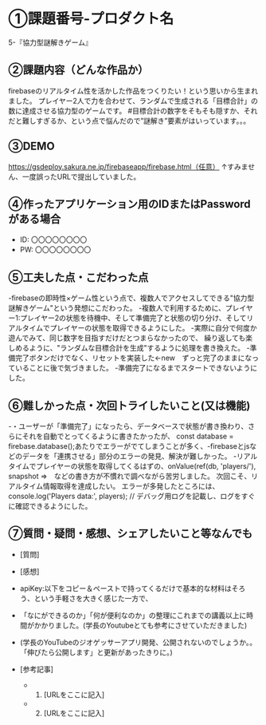 # ①課題番号-プロダクト名

5-『協力型謎解きゲーム』

## ②課題内容（どんな作品か）
firebaseのリアルタイム性を活かした作品をつくりたい！という思いから生まれました。
プレイヤー2人で力を合わせて、ランダムで生成される「目標合計」の数に達成させる協力型のゲームです。
#目標合計の数字をそもそも隠すか、それだと難しすぎるか、という点で悩んだので”謎解き”要素がはいっています。。。


## ③DEMO

https://gsdeploy.sakura.ne.jp/firebaseapp/firebase.html（任意）
↑すみません、一度誤ったURLで提出していました。

## ④作ったアプリケーション用のIDまたはPasswordがある場合

- ID: 〇〇〇〇〇〇〇〇
- PW: 〇〇〇〇〇〇〇〇

## ⑤工夫した点・こだわった点

-firebaseの即時性×ゲーム性という点で、複数人でアクセスしてできる"協力型謎解きゲーム"という発想にこだわった。
-複数人で利用するために、プレイヤー1:プレイヤー2の状態を待機中、そして準備完了と状態の切り分け、そしてリアルタイムでプレイヤーの状態を取得できるようにした。
-実際に自分で何度か遊んでみて、同じ数字を目指すだけだとつまらなかったので、
繰り返しても楽しめるように、"ランダムな目標合計を生成"するように処理を書き換えた。
-準備完了ボタンだけでなく、リセットを実装した←new　ずっと完了のままになっていることに後で気づきました。
-準備完了になるまでスタートできないようにした。

## ⑥難しかった点・次回トライしたいこと(又は機能)
-・ユーザーが「準備完了」になったら、データベースで状態が書き換わり、さらにそれを自動でとってくるように書きたかったが、
const database = firebase.database();あたりでエラーがでてしまうことが多く、-firebaseとjsなどのデータを「連携させる」部分のエラーの発見、解決が難しかった。
-リアルタイムでプレイヤーの状態を取得してくるはずの、onValue(ref(db, 'players/'), snapshot =>　などの書き方が不慣れで調べながら苦労しました。
次回こそ、リアルタイム情報取得を達成したい。
エラーが多発したところには、console.log('Players data:', players); // デバッグ用ログを記載し、ログをすぐに確認できるようにした。



## ⑦質問・疑問・感想、シェアしたいこと等なんでも

- [質問]

- [感想]
- apiKey:以下をコピー＆ペーストで持ってくるだけで基本的な材料はそろう、という手軽さを大きく感じた一方で、
- 「なにができるのか」「何が便利なのか」の整理にこれまでの講義以上に時間がかかりました。(学長のYoutubeとても参考にさせていただきました)
- (学長のYouTubeのジオゲッサーアプリ開発、公開されないのでしょうか。。「伸びたら公開します」と更新があったきりに。)
- [参考記事]
  - 1. [URLをここに記入]
  - 2. [URLをここに記入]


